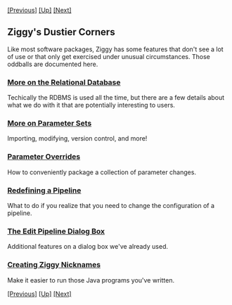 <!-- -*-visual-line-*- -->

[[Previous]](event-handler-labels.md)
[[Up]](user-manual.md)
[[Next]](more-rdbms.md)

## Ziggy's Dustier Corners

Like most software packages, Ziggy has some features that don't see a lot of use or that only get exercised under unusual circumstances. Those oddballs are documented here.

### [More on the Relational Database](more-rdbms.md)

Techically the RDBMS is used all the time, but there are a few details about what we do with it that are potentially interesting to users.

### [More on Parameter Sets](more-parameter-sets.md)

Importing, modifying, version control, and more!

### [Parameter Overrides](parameter-overrides.md)

How to conveniently package a collection of parameter changes.

### [Redefining a Pipeline](redefine-pipeline.md)

What to do if you realize that you need to change the configuration of a pipeline.

### [The Edit Pipeline Dialog Box](edit-pipeline.md)

Additional features on a dialog box we've already used.

### [Creating Ziggy Nicknames](nicknames.md)

Make it easier to run those Java programs you've written.

<!--
### [Customizing Ziggy](customizing-ziggy.md)

Add your own parameter set types and more.
-->

[[Previous]](event-handler-labels.md)
[[Up]](user-manual.md)
[[Next]](more-rdbms.md)
